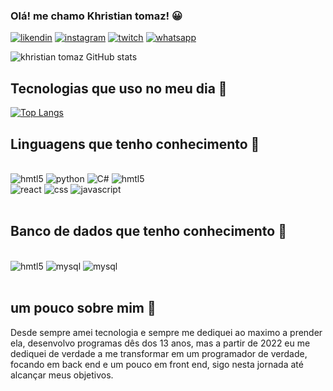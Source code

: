 
### Olá! me chamo Khristian tomaz! 😀
 
 [![likendin](https://img.shields.io/badge/LinkedIn-0077B5?style=for-the-badge&logo=linkedin&logoColor=white)](https://www.linkedin.com/in/khristian-tomaz/)  [![instagram](https://img.shields.io/badge/Instagram-E4405F?style=for-the-badge&logo=instagram&logoColor=white)](https://www.instagram.com/iluzinh0/)  [![twitch](https://img.shields.io/badge/Twitch-9146FF?style=for-the-badge&logo=twitch&logoColor=white)](https://www.twitch.tv/iluzinh0) [![whatsapp](https://img.shields.io/badge/WhatsApp-25D366?style=for-the-badge&logo=whatsapp&logoColor=white)](https://contate.me/khristiantomaz)


![khristian tomaz GitHub stats](https://github-readme-stats.vercel.app/api?username=khristiantomaz&show_icons=true&theme=tokyonight)
 ## Tecnologias que uso no meu dia 📖

[![Top Langs](https://github-readme-stats.vercel.app/api/top-langs/?username=khristiantomaz&hide_progress=true)](https://github.com/anuraghazra/github-readme-stats)

 ## Linguagens que tenho conhecimento 🧠
 <div style="display: inline_block"><br/>
 <img algin="center" alt="hmtl5" src="https://img.shields.io/badge/.NET-5C2D91?style=for-the-badge&logo=.net&logoColor=white">
  <img algin="center" alt="python" src="https://img.shields.io/badge/Python-3776AB?style=for-the-badge&logo=python&logoColor=white">
  <img algin="center" alt="C#" src="https://img.shields.io/badge/C%23-239120?style=for-the-badge&logo=c-sharp&logoColor=white">
  <img algin="center" alt="hmtl5" src="https://img.shields.io/badge/HTML5-E34F26?style=for-the-badge&logo=html5&logoColor=white">
  <div><img algin="center" alt="react" src="https://img.shields.io/badge/React-20232A?style=for-the-badge&logo=react&logoColor=61DAFB">
  <img algin="center" alt="css" src="https://img.shields.io/badge/CSS-239120?&style=for-the-badge&logo=css3&logoColor=white">
  <img algin="center" alt="javascript" src="https://img.shields.io/badge/JavaScript-F7DF1E?style=for-the-badge&logo=javascript&logoColor=black">
 </div><br/>

 ## Banco de dados que tenho conhecimento 🏦

 <div style="display: inline_block"><br/>
  <img algin="center" alt="hmtl5" src="https://img.shields.io/badge/SQLite-07405E?style=for-the-badge&logo=sqlite&logoColor=white">
  <img algin="center" alt="mysql" src="https://img.shields.io/badge/MySQL-005C84?style=for-the-badge&logo=mysql&logoColor=white">
  <img algin="center" alt="mysql" src="https://img.shields.io/badge/Oracle-F80000?style=for-the-badge&logo=Oracle&logoColor=white">
  <img>
 </div><br/>

## um pouco sobre mim 🙂
Desde sempre amei tecnologia e sempre me dediquei ao maximo a prender ela, desenvolvo programas dês dos 13 anos, mas a partir de 2022 eu me dediquei de verdade a me transformar em um programador de verdade, focando em back end e um pouco em front end, sigo nesta jornada até alcançar meus objetivos.
